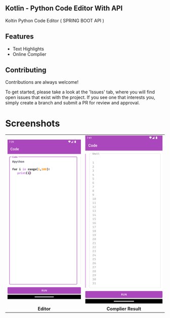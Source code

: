 Kotlin - Python Code Editor With API
-
Koltin Python Code Editor ( SPRING BOOT API )

## Features 

-   Text Highlights
-   Online Complier 

## Contributing

Contributions are always welcome!

To get started, please take a look at the 'Issues' tab, where you will find open issues that exist with the project. If you see one that interests you, simply create a branch and submit a PR for review and approval.


# Screenshots

<table>
<tr>
<td>
<img
src="https://github.com/furkancosgun/Python-Code-Editor-App/blob/main/CodeEditorApp/ss/code.png?raw=true"
/>
</td>
<td>
<img
src="https://github.com/furkancosgun/Python-Code-Editor-App/blob/main/CodeEditorApp/ss/out.png?raw=true"
/>
</td>
</tr>
<tr>
<td align=center><b>Editor</b></td>
<td align=center><b>Complier Result</b></td>
</tr>
<tr>
</table>

